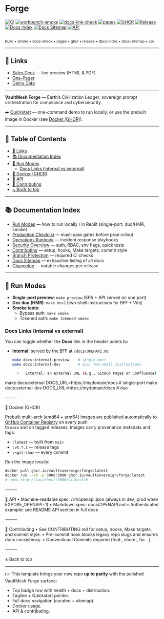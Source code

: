 # Forge

<!-- Badges -->
[![CI](https://github.com/VaultSovereign/forge/actions/workflows/ci.yml/badge.svg)](https://github.com/VaultSovereign/forge/actions/workflows/ci.yml)
[![workbench-smoke](https://github.com/VaultSovereign/forge/actions/workflows/workbench-smoke.yml/badge.svg)](https://github.com/VaultSovereign/forge/actions/workflows/workbench-smoke.yml)
[![docs-link-check](https://github.com/VaultSovereign/forge/actions/workflows/docs-link-check.yml/badge.svg)](https://github.com/VaultSovereign/forge/actions/workflows/docs-link-check.yml)
[![pages](https://img.shields.io/github/deployments/VaultSovereign/forge/github-pages?label=pages)](https://github.com/VaultSovereign/forge/deployments/github-pages)
[![GHCR](https://img.shields.io/badge/ghcr-forge-6f42c1?logo=github&logoColor=white)](https://ghcr.io/vaultsovereign/forge)
[![Release](https://img.shields.io/github/v/release/VaultSovereign/forge?logo=github)](https://github.com/VaultSovereign/forge/releases)
[![Docs Index](https://img.shields.io/badge/docs-index-blue)](https://VaultSovereign.github.io/forge/INDEX.html)
[![Docs Sitemap](https://img.shields.io/badge/docs-sitemap-blueviolet)](https://VaultSovereign.github.io/forge/SITEMAP.md)
[![API](https://img.shields.io/badge/api-OpenAPI-green)](https://github.com/VaultSovereign/forge/blob/main/docs/OPENAPI.md)

<br><sub>build • smoke • docs-check • pages • ghcr • release • docs-index • docs-sitemap • api</sub>

---

## 🔗 Links

- [Sales Deck](https://VaultSovereign.github.io/forge/) — live preview (HTML & PDF)  
- [One-Pager](https://VaultSovereign.github.io/forge/one-pager.pdf)  
- [Demo Data](https://VaultSovereign.github.io/forge/demo/)  

---

**VaultMesh Forge** — Earth’s Civilization Ledger; sovereign prompt orchestration for compliance and cybersecurity.  

➡️ [Quickstart](docs/QUICKSTART.md) — one-command demo to run locally, or use the prebuilt image in Docker (see [Docker (GHCR)](#-docker-ghcr)).

---

## 📑 Table of Contents

- [🔗 Links](#-links)  
- [📚 Documentation Index](#-documentation-index)  
- [🏃 Run Modes](#-run-modes)  
  - [Docs Links (internal vs external)](#docs-links-internal-vs-external)  
- [🐳 Docker (GHCR)](#-docker-ghcr)  
- [🔌 API](#-api)  
- [🤝 Contributing](#-contributing)  
- [🔝 Back to top](#readme)  

---

## 📚 Documentation Index

- [Run Modes](docs/README_RUN_MODES.md) — how to run locally / in Replit (single-port, duo/HMR, smoke)  
- [Production Checklist](docs/PROD_CHECKLIST.md) — must-pass gates before prod rollout  
- [Operations Runbook](docs/OPERATIONS_RUNBOOK.md) — incident response playbooks  
- [Security Overview](docs/SECURITY.md) — auth, RBAC, env flags, quick tests  
- [Contributing](CONTRIBUTING.md) — setup, hooks, Make targets, commit style  
- [Branch Protection](docs/INDEX.md#branch-protection) — required CI checks  
- [Docs Sitemap](docs/SITEMAP.md) — exhaustive listing of all docs  
 - [Changelog](CHANGELOG.md) — notable changes per release  

---

## 🏃 Run Modes

- **Single-port preview**: `make preview` (SPA + API served on one port)  
- **Dev duo (HMR)**: `make dev2` (two-shell instructions for BFF + Vite)  
- **Smoke tests**:  
  - Bypass auth: `make smoke`  
  - Tokened auth: `make tokened-smoke`  

### Docs Links (internal vs external)

You can toggle whether the **Docs** link in the header points to:

- **Internal**: served by the BFF at `/docs/OPENAPI.md`  
  ```bash
  make docs:internal-preview    # single-port
  make docs:internal-dev        # duo; two-shell instructions

	•	External: an external URL (e.g., GitHub Pages or Confluence)

make docs:external DOCS_URL=https://mydomain/docs    # single-port
make docs:external-dev DOCS_URL=https://mydomain/docs  # duo



⸻

🐳 Docker (GHCR)

Prebuilt multi-arch (amd64 + arm64) images are published automatically to  
[GitHub Container Registry](https://ghcr.io/vaultsovereign/forge) on every push  
to `main` and on tagged releases. Images carry provenance metadata and tags:

- `:latest` — built from `main`  
- `:vX.Y.Z` — release tags  
- `:<git-sha>` — every commit  

Run the image locally:

```bash
docker pull ghcr.io/vaultsovereign/forge:latest
docker run --rm -p 3000:3000 ghcr.io/vaultsovereign/forge:latest
# open http://localhost:3000/v1/health
```

⸻

🔌 API
	•	Machine-readable spec: /v1/openapi.json (always in dev; prod when EXPOSE_OPENAPI=1)
	•	Markdown spec: docs/OPENAPI.md
	•	Authenticated example: see README API section in full docs

⸻

🤝 Contributing
	•	See CONTRIBUTING.md for setup, hooks, Make targets, and commit style.
	•	Pre-commit hook blocks legacy repo slugs and ensures docs consistency.
	•	Conventional Commits required (feat:, chore:, fix:…).

⸻

🔝 Back to top

---

👉 This template brings your new repo **up to parity** with the polished VaultMesh Forge surface:  
- Top badge row with health + docs + distribution.  
- Tagline + Quickstart pointer.  
- Full docs navigation (curated + sitemap).  
- Docker usage.  
- API & contributing.  
